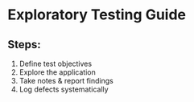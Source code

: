 ﻿# Exploratory Testing Guide

## Steps:
1. Define test objectives
2. Explore the application
3. Take notes & report findings
4. Log defects systematically
